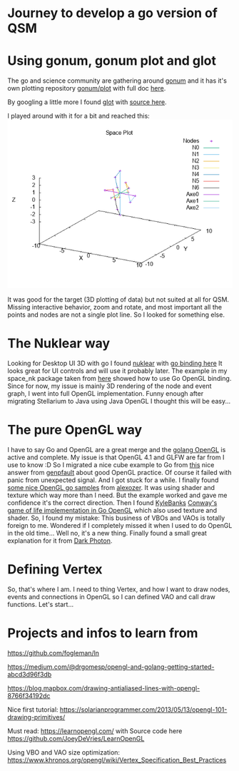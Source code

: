 # Journey to develop a go version of QSM

# Using gonum, gonum plot and glot
The go and science community are gathering around [gonum](https://gonum.org/) and it has it's own plotting repository [gonum/plot](https://github.com/gonum/plot) with full doc [here](https://godoc.org/gonum.org/v1/plot).

By googling a little more I found [glot](https://medium.com/@Arafat./introducing-glot-the-plotting-library-for-golang-3133399948a1) with [source here](https://github.com/Arafatk/glot).

I played around with it for a bit and reached this:
![](https://github.com/freddy33/qsm-go/raw/master/docs/SpaceDots.png)

It was good for the target (3D plotting of data) but not suited at all for QSM. Missing interactive behavior, zoom and rotate, and most important all the points and nodes are not a single plot line.
So I looked for something else.

# The Nuklear way
Looking for Desktop UI 3D with go I found [nuklear](https://github.com/vurtun/nuklear) with [go binding here](https://github.com/golang-ui/nuklear)
It looks great for UI controls and will use it probably later.
The example in my space_nk package taken from [here](https://gist.githubusercontent.com/sindbach/a21d93c5f11a24665d9d07c05340bad3/raw/0cbef62dd1fd33ffc194d9e844d60cc3fd78af0f/test_scatter.go) showed how to use Go OpenGL binding.
Since for now, my issue is mainly 3D rendering of the node and event graph, I went into full OpenGL implementation.
Funny enough after migrating Stellarium to Java using Java OpenGL I thought this will be easy...

# The pure OpenGL way
I have to say Go and OpenGL are a great merge and the [golang OpenGL](https://github.com/go-gl) is active and complete. My issue is that OpenGL 4.1 and GLFW are far from I use to know :D
So I migrated a nice cube example to Go from [this](https://stackoverflow.com/questions/24040982/c-opengl-glfw-drawing-a-simple-cube) nice answer from [genpfault](https://stackoverflow.com/users/44729/genpfault) about good OpenGL practice.
Of course it failed with panic from unexpected signal. And I got stuck for a while.
I finally found [some nice OpenGL go samples](https://github.com/alexozer/opengl-samples-golang) from [alexozer](https://github.com/alexozer). It was using shader and texture which way more than I need. But the example worked and gave me confidence it's the correct direction.
Then I found [KyleBanks](https://github.com/KyleBanks) [Conway's game of life implementation in Go OpenGL](https://github.com/KyleBanks/conways-gol) which also used texture and shader.
So, I found my mistake: This business of VBOs and VAOs is totally foreign to me. Wondered if I completely missed it when I used to do OpenGL in the old time... Well no, it's a new thing. Finally found a small great explanation for it from [Dark Photon](https://www.opengl.org/discussion_boards/showthread.php/199807-A-little-confused-on-the-purpose-intent-of-OpenGL-VAOs-VBOs).

# Defining Vertex
So, that's where I am. I need to thing Vertex, and how I want to draw nodes, events and connections in OpenGL so I can defined VAO and call draw functions.
Let's start...


# Projects and infos to learn from

https://github.com/fogleman/ln

https://medium.com/@drgomesp/opengl-and-golang-getting-started-abcd3d96f3db

https://blog.mapbox.com/drawing-antialiased-lines-with-opengl-8766f34192dc

Nice first tutorial: https://solarianprogrammer.com/2013/05/13/opengl-101-drawing-primitives/

Must read: https://learnopengl.com/ with Source code here https://github.com/JoeyDeVries/LearnOpenGL

Using VBO and VAO size optimization: https://www.khronos.org/opengl/wiki/Vertex_Specification_Best_Practices

